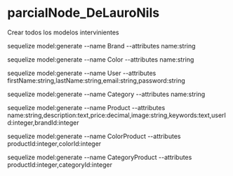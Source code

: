 # parcialNode_DeLauroNils

Crear todos los modelos intervinientes

sequelize model:generate --name Brand --attributes name:string

sequelize model:generate --name Color --attributes name:string

sequelize model:generate --name User --attributes firstName:string,lastName:string,email:string,password:string

sequelize model:generate --name Category --attributes name:string 

sequelize model:generate --name Product --attributes name:string,description:text,price:decimal,image:string,keywords:text,userId:integer,brandId:integer

sequelize model:generate --name ColorProduct --attributes productId:integer,colorId:integer

sequelize model:generate --name CategoryProduct --attributes productId:integer,categoryId:integer
